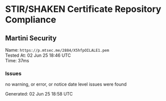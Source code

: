 # STIR/SHAKEN Certificate Repository Compliance

## Martini Security

Name: `https://p.mtsec.me/2884/X5hfpOILALE1.pem`\
Tested At: 02 Jun 25 18:46 UTC\
Time: 37ms

### Issues

no warning, or error, or notice date level issues were found

Generated: 02 Jun 25 18:58 UTC